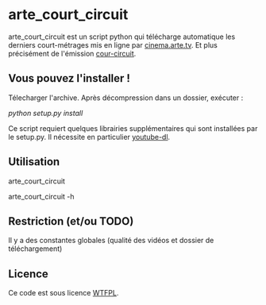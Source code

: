 arte_court_circuit
==================

arte_court_circuit est un script python qui télécharge automatique les derniers 
court-métrages mis en ligne par [cinema.arte.tv](http://cinema.arte.tv).
Et plus précisément de l'émission [cour-circuit](http://cinema.arte.tv/fr/magazine/court-circuit/emissions).

Vous pouvez l'installer !
---------------------------
Télecharger l'archive. Après décompression dans un dossier, exécuter :

*python setup.py install*

Ce script requiert quelques librairies supplémentaires qui sont installées par le setup.py.
Il nécessite en particulier [youtube-dl](http://rg3.github.io/youtube-dl/).

Utilisation
---------------
arte_court_circuit

arte_court_circuit -h


Restriction (et/ou TODO)
--------------------
Il y a des constantes globales (qualité des vidéos et dossier de téléchargement)

Licence
----------------
Ce code est sous licence [WTFPL](https://fr.wikipedia.org/wiki/WTFPL).